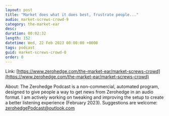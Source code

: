 ```yaml
---
layout: post
title: "Market does what it does best, frustrate people..."
audio: market-screws-crowd-9
category: the-market-ear
desc: 
duration: 00:02:32
length: 152
datetime: Wed, 22 Feb 2023 00:00:00 +0000
tags: podcast
guid: market-screws-crowd-0
order: 0
---
```



Link: [https://www.zerohedge.com/the-market-ear/market-screws-crowd](https://www.zerohedge.com/the-market-ear/market-screws-crowd)

About: The Zerohedge Podcast is a non-commercial, automated program, designed to give people a way to get news from Zerohedge in an audio format.  I am actively working on tweaking and improving the setup to create a better listening experience (February 2023).  Suggestions are welcome: [zerohedgePodcast@outlook.com](mailto:zerohedgePodcast@outlook.com)